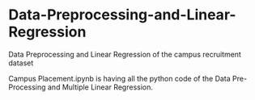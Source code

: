 # Data-Preprocessing-and-Linear-Regression
Data Preprocessing and Linear Regression of the campus recruitment dataset 

Campus Placement.ipynb is having all the python code of the Data Pre-Processing and Multiple Linear Regression.

